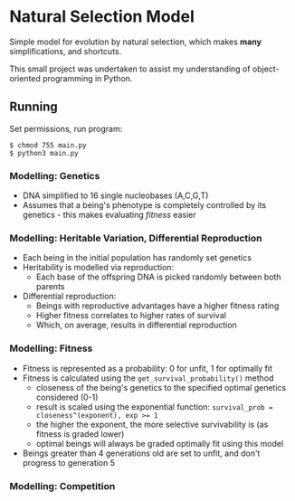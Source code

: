 # Natural Selection Model
Simple model for evolution by natural selection, which makes **many** simplifications, and shortcuts.

This small project was undertaken to assist my understanding of object-oriented programming in Python.

## Running
Set permissions, run program: 
```
$ chmod 755 main.py
$ python3 main.py
```

### Modelling: Genetics
* DNA simplified to 16 single nucleobases (A,C,G,T)
* Assumes that a being's phenotype is completely controlled by its genetics - this makes evaluating *fitness* easier

### Modelling: Heritable Variation, Differential Reproduction
* Each being in the initial population has randomly set genetics
* Heritability is modelled via reproduction:
  * Each base of the offspring DNA is picked randomly between both parents
* Differential reproduction:
  * Beings with reproductive advantages have a higher fitness rating
  * Higher fitness correlates to higher rates of survival
  * Which, on average, results in differential reproduction

### Modelling: Fitness
* Fitness is represented as a probability: 0 for unfit, 1 for optimally fit
* Fitness is calculated using the `get_survival_probability()` method
  * closeness of the being's genetics to the specified optimal genetics considered (0-1)
  * result is scaled using the exponential function: `survival_prob = closeness^(exponent), exp >= 1`
  * the higher the exponent, the more selective survivability is (as fitness is graded lower)
  * optimal beings will always be graded optimally fit using this model
* Beings greater than 4 generations old are set to unfit, and don't progress to generation 5

### Modelling: Competition
